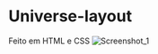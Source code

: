 # Universe-layout

Feito em HTML e CSS
![Screenshot_1](https://user-images.githubusercontent.com/119339116/220242530-11d43ee8-9e2f-4e68-b524-546d7d0d72a8.png)


